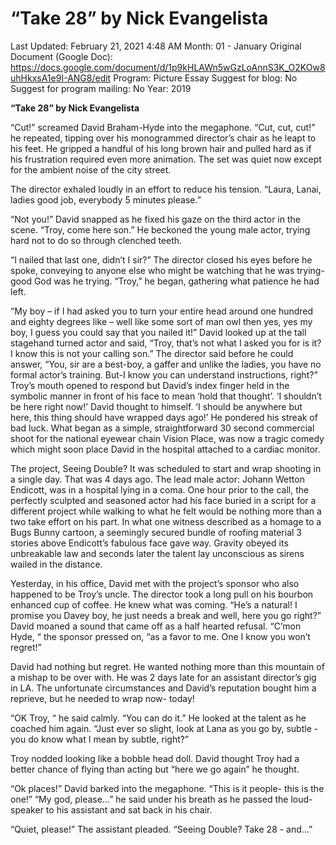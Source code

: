 # “Take 28” by Nick Evangelista

Last Updated: February 21, 2021 4:48 AM
Month: 01 - January
Original Document (Google Doc): https://docs.google.com/document/d/1p9kHLAWn5wGzLoAnnS3K_O2KOw8uhHkxsA1e9I-ANG8/edit
Program: Picture Essay
Suggest for blog: No
Suggest for program mailing: No
Year: 2019

**“Take 28” by Nick Evangelista**

“Cut!” screamed David Braham-Hyde into the megaphone. “Cut, cut, cut!” he repeated, tipping over his monogrammed director’s chair as he leapt to his feet. He gripped a handful of his long brown hair and pulled hard as if his frustration required even more animation. The set was quiet now except for the ambient noise of the city street.

The director exhaled loudly in an effort to reduce his tension. “Laura, Lanai, ladies good job, everybody 5 minutes please.”

“Not you!” David snapped as he fixed his gaze on the third actor in the scene. “Troy, come here son.” He beckoned the young male actor, trying hard not to do so through clenched teeth.

“I nailed that last one, didn’t I sir?” The director closed his eyes before he spoke, conveying to anyone else who might be watching that he was trying-good God was he trying. “Troy,” he began, gathering what patience he had left.

“My boy – if I had asked you to turn your entire head around one hundred and eighty degrees like – well like some sort of man owl then yes, yes my boy, I guess you could say that you nailed it!” David looked up at the tall stagehand turned actor and said, “Troy, that’s not what I asked you for is it? I know this is not your calling son.” The director said before he could answer, “You, sir are a best-boy, a gaffer and unlike the ladies, you have no formal actor’s training. But-I know you can understand instructions, right?” Troy’s mouth opened to respond but David’s index finger held in the symbolic manner in front of his face to mean ‘hold that thought’. ‘I shouldn’t be here right now!’ David thought to himself. ‘I should be anywhere but here, this thing should have wrapped days ago!’ He pondered his streak of bad luck. What began as a simple, straightforward 30 second commercial shoot for the national eyewear chain Vision Place, was now a tragic comedy which might soon place David in the hospital attached to a cardiac monitor.

The project, Seeing Double? It was scheduled to start and wrap shooting in a single day. That was 4 days ago. The lead male actor: Johann Wetton Endicott, was in a hospital lying in a coma. One hour prior to the call, the perfectly sculpted and seasoned actor had his face buried in a script for a different project while walking to what he felt would be nothing more than a two take effort on his part. In what one witness described as a homage to a Bugs Bunny cartoon, a seemingly secured bundle of roofing material 3 stories above Endicott’s fabulous face gave way. Gravity obeyed its unbreakable law and seconds later the talent lay unconscious as sirens wailed in the distance.

Yesterday, in his office, David met with the project’s sponsor who also happened to be Troy’s uncle. The director took a long pull on his bourbon enhanced cup of coffee. He knew what was coming. “He’s a natural! I promise you Davey boy, he just needs a break and well, here you go right?” David moaned a sound that came off as a half hearted refusal. “C’mon Hyde, “ the sponsor pressed on, “as a favor to me. One I know you won’t regret!”

David had nothing but regret. He wanted nothing more than this mountain of a mishap to be over with. He was 2 days late for an assistant director’s gig in LA. The unfortunate circumstances and David’s reputation bought him a reprieve, but he needed to wrap now- today!

“OK Troy, “ he said calmly. “You can do it.” He looked at the talent as he coached him again. “Just ever so slight, look at Lana as you go by, subtle - you do know what I mean by subtle, right?”

Troy nodded looking like a bobble head doll. David thought Troy had a better chance of flying than acting but “here we go again” he thought.

“Ok places!” David barked into the megaphone. “This is it people- this is the one!” “My god, please…” he said under his breath as he passed the loud-speaker to his assistant and sat back in his chair.

“Quiet, please!” The assistant pleaded. “Seeing Double? Take 28 - and…”